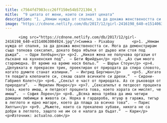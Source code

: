 ```yaml
---
title: c7564fd7983ccc26ff150e54b5721304_t
mitle:  "9 цитата от жени, които си знаят цената"
description: "1. „Нямам нужда от спалня, за да докажа женствеността си. Мога да демонстрирам също толкова сексапил, докато бера ябълки от дърво или стоя под дъжда“.  – Одри Хепбърн 2. „Никоя жена не получава оргазъм от лъскане на кухненския под“.  – Бети Фрийдън 3. „Аз съм много старомодна. От време на време нося бельо.”  – Шарън …"
image: "https://cdnone.netlify.com/db/2017/12/girl-2416198_640-e1514063004924.jpg"
---
```


          <img src="https://cdnone.netlify.com/db/2017/12/girl-2416198_640-e1514063004924.jpg"/>Снимка - Pixabay        <p>1. „Нямам нужда от спалня, за да докажа женствеността си. Мога да демонстрирам също толкова сексапил, докато бера ябълки от дърво или стоя под дъжда“.  – Одри Хепбърн</p> <p>2. „Никоя жена не получава оргазъм от лъскане на кухненския под“.  – Бети Фрийдън</p> <p>3. „Аз съм много старомодна. От време на време нося бельо.”  – Шарън Стоун</p> <p>4. „Целувката е прекрасен трик, проектиран от природата да спира словото, когато думите станат излишни.”  – Ингрид Бергман</p>     <p>5. „Когато тя повдига клепачите си, сякаш сваля всичките си дрехи.”  – Сидони-Габриел Колет</p> <p>6. „Сексът е част от природата. Аз се ръководя от природата“.  – Мерилин Монро</p> <p>7. „Сексапилът е петдесет процента това, което имаш, и петдесет процента това, което хората си мислят, че имаш“.  – София Лорен</p> <p>8. „Всяка жена трябва да има четири домашни любимци в живота си. Норка в гардероба, ягуар в гаража, тигър в леглото и едно магаре, което да плаща за всичко това“.  – Парис Хилтън</p> <p>9. „Мъжете, които са прекалено хубави, никога не са добри в леглото, защото не им се е налага да бъдат.“  – Кари</p> <p>Източник: actualno.com</p>        